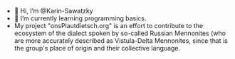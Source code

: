 - 👋 Hi, I’m @Karin-Sawatzky
- 🌱 I’m currently learning programming basics.
- My project "onsPlautdietsch.org" is an effort to contribute to the ecosystem of the dialect spoken by so-called Russian Mennonites (who are more accurately described as Vistula-Delta Mennonites, since that is the group's place of origin and their collective language.

<!---
Karin-Sawatzky/Karin-Sawatzky is a ✨ special ✨ repository because its `README.md` (this file) appears on your GitHub profile.
You can click the Preview link to take a look at your changes.
--->
